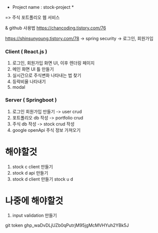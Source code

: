 * Project name : stock-project *

=> 주식 포트폴리오 웹 서비스

& github 사용법
https://chancoding.tistory.com/76

https://shinsunyoung.tistory.com/78
-> spring security
-> 로그인, 회원가입

### Client ( React.js ) ###
1. 로그인, 회원가입 화면 UI, 이후 렌더링 페이지 
2. 메인 화면 UI 틀 만들기
3. 실시간으로 주식변화 나타내는 법 찾기
4. 등락비율 나타내기
5. modal

### Server ( Springboot ) ###

1. 로그인 회원가입 만들기 -> user crud
2. 포트폴리오 db 작성 -> portfolio crud
3. 주식 db 작성 -> stock crud 작성
4. google openApi 주식 정보 가져오기

# 해야할것
1. stock c client 만들기
2. stock d api 만들기
3. stock d client 만들기
stock u d

# 나중에 해야할것
1. input validation 만들기

git token
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
